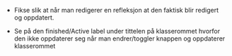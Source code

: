 - Fikse slik at når man redigerer en refleksjon at den faktisk blir redigert og oppdatert.

- Se på den finished/Active label under tittelen på klasserommet hvorfor den ikke oppdaterer seg når man endrer/toggler knappen og oppdaterer klasserommet
